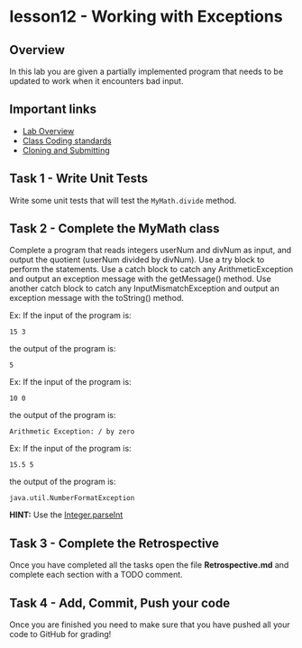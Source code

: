 # lesson12 - Working with Exceptions

## Overview

In this lab you are given a partially implemented program that needs to be updated to work when it
encounters bad input.

## Important links

- [Lab Overview](https://youtu.be/HZixPDCSpDk)
- [Class Coding standards](https://shanep-cs2.github.io/docs/coding-standards.html)
- [Cloning and Submitting](https://shanep-cs2.github.io/docs/github.html)

## Task 1 - Write Unit Tests

Write some unit tests that will test the `MyMath.divide` method.

## Task 2 - Complete the MyMath class

Complete a program that reads integers userNum and divNum as input, and output the quotient
(userNum divided by divNum). Use a try block to perform the statements. Use a catch block to catch
any ArithmeticException and output an exception message with the getMessage() method. Use another
catch block to catch any InputMismatchException and output an exception message with the toString()
method.

Ex: If the input of the program is:

`15 3`

the output of the program is:

`5`

Ex: If the input of the program is:

`10 0`

the output of the program is:

`Arithmetic Exception: / by zero`

Ex: If the input of the program is:

`15.5 5`

the output of the program is:

`java.util.NumberFormatException`

**HINT:** Use the [Integer.parseInt](https://docs.oracle.com/javase/10/docs/api/java/lang/Integer.html#parseInt(java.lang.String))

## Task 3 - Complete the Retrospective

Once you have completed all the tasks open the file **Retrospective.md** and complete each section
with a TODO comment. 

## Task 4 - Add, Commit, Push your code

Once you are finished you need to make sure that you have pushed all your code to GitHub for
grading!
